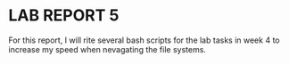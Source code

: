 # LAB REPORT 5
For this report, I will rite several bash scripts for the lab tasks in week 4 to increase my speed when nevagating the file systems.
